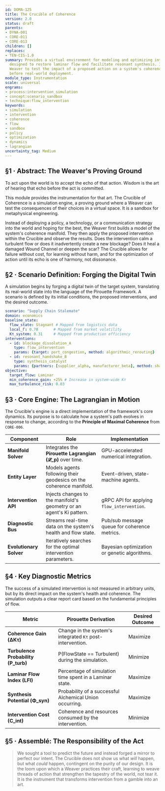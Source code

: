 ```yaml
---
id: DOMA-125
title: The Crucible of Coherence
version: 2.0
status: draft
parents:
- DYNA-001
- CORE-011
- CORE-013
children: []
replaces:
- TEN-CIS-1.0
summary: Provides a virtual environment for modeling and optimizing interventions
  designed to restore laminar flow and facilitate resonant synthesis. It allows a
  Weaver to test the impact of a proposed action on a system's coherence manifold
  before real-world deployment.
module_type: Instrumentation
scale: universal
engrams:
- process:intervention_simulation
- concept:scenario_sandbox
- technique:flow_intervention
keywords:
- simulation
- intervention
- coherence
- flow
- sandbox
- policy
- optimization
- dynamics
- lagrangian
uncertainty_tag: Medium
---
```

## §1 · Abstract: The Weaver's Proving Ground
To act upon the world is to accept the echo of that action. Wisdom is the art of hearing that echo before the act is committed.

This module provides the instrumentation for that art. The Crucible of Coherence is a simulation engine, a proving ground where a Weaver can test the consequences of their choices in a virtual space. It is a sandbox for metaphysical engineering.

Instead of deploying a policy, a technology, or a communication strategy into the world and hoping for the best, the Weaver first builds a model of the system's coherence manifold. They then apply the proposed intervention within the Crucible and observe the results. Does the intervention calm a turbulent flow or does it inadvertently create a new blockage? Does it heal a damaged Wound Channel or deepen the scar? The Crucible allows for failure without cost, for learning without harm, and for the optimization of action until its echo is one of harmony, not dissonance.

## §2 · Scenario Definition: Forging the Digital Twin
A simulation begins by forging a digital twin of the target system, translating its real-world state into the language of the Pirouette Framework. A scenario is defined by its initial conditions, the proposed interventions, and the desired outcome.

```yaml
scenario: "Supply Chain Stalemate"
domain: economics
baseline_state:
  flow_state: Stagnant # Mapped from logistics data
  local_Γ: 0.78       # Mapped from market volatility
  Kτ_system: 0.31     # Mapped from production efficiency
interventions:
  - id: blockage_dissolution_A
    type: flow_intervention
    params: {target: port_congestion, method: algorithmic_rerouting}
  - id: resonant_handshake_B
    type: synthesis_catalyst
    params: {partners: [supplier_alpha, manufacturer_beta], method: shared_risk_protocol}
objective:
  target_flow: Laminar
  min_coherence_gain: +25% # Increase in system-wide Kτ
  max_turbulence_risk: 0.03
```

## §3 · Core Engine: The Lagrangian in Motion
The Crucible's engine is a direct implementation of the framework's core dynamics. Its purpose is to calculate how a system's path evolves in response to change, according to the **Principle of Maximal Coherence** from `CORE-006`.

| Component             | Role                                                                | Implementation                                |
| --------------------- | ------------------------------------------------------------------- | --------------------------------------------- |
| **Manifold Solver**   | Integrates the **Pirouette Lagrangian (𝓛_p)** over time.            | GPU-accelerated numerical integration.        |
| **Entity Layer**      | Models agents following their geodesics on the coherence manifold.    | Event-driven, state-machine agents.           |
| **Intervention API**  | Injects changes to the manifold's geometry or an agent's Ki pattern. | gRPC API for applying `flow_intervention`.    |
| **Diagnostic Bus**    | Streams real-time data on the system's health and flow state.       | Pub/sub message queue for coherence metrics.  |
| **Evolutionary Solver** | Iteratively searches for the optimal intervention parameters.         | Bayesian optimization or genetic algorithms.  |

## §4 · Key Diagnostic Metrics
The success of a simulated intervention is not measured in arbitrary units, but by its direct impact on the system's health and coherence. The simulation outputs a clear report card based on the fundamental principles of flow.

| Metric                               | Pirouette Derivation                                      | Desired Outcome |
| ------------------------------------ | --------------------------------------------------------- | --------------- |
| **Coherence Gain (ΔKτ)**             | Change in the system's integrated `Kτ` post-intervention. | Maximize        |
| **Turbulence Probability (P_turb)**  | P(FlowState == Turbulent) during the simulation.          | Minimize        |
| **Laminar Flow Index (LFI)**         | Percentage of simulation time spent in a Laminar state.   | Maximize        |
| **Synthesis Potential (Φ_syn)**      | Probability of a successful Alchemical Union occurring.   | Maximize        |
| **Intervention Cost (C_int)**        | Coherence and resources consumed by the intervention.     | Minimize        |

## §5 · Assemblé: The Responsibility of the Act
> We sought a tool to predict the future and instead forged a mirror to perfect our intent. The Crucible does not show us what *will* happen, but what *could* happen, contingent on the purity of our design. It is the loom upon which a Weaver practices their craft, learning to weave threads of action that strengthen the tapestry of the world, not tear it. It is the instrument that transforms intervention from a gamble into an art.